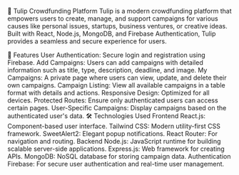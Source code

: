 🌷 Tulip Crowdfunding Platform
Tulip is a modern crowdfunding platform that empowers users to create, manage, and support campaigns for various causes like personal issues, startups, business ventures, or creative ideas. Built with React, Node.js, MongoDB, and Firebase Authentication, Tulip provides a seamless and secure experience for users.

🚀 Features
User Authentication: Secure login and registration using Firebase.
Add Campaigns: Users can add campaigns with detailed information such as title, type, description, deadline, and image.
My Campaigns: A private page where users can view, update, and delete their own campaigns.
Campaign Listing: View all available campaigns in a table format with details and actions.
Responsive Design: Optimized for all devices.
Protected Routes: Ensure only authenticated users can access certain pages.
User-Specific Campaigns: Display campaigns based on the authenticated user's data.
🛠️ Technologies Used
Frontend
React.js: Component-based user interface.
Tailwind CSS: Modern utility-first CSS framework.
SweetAlert2: Elegant popup notifications.
React Router: For navigation and routing.
Backend
Node.js: JavaScript runtime for building scalable server-side applications.
Express.js: Web framework for creating APIs.
MongoDB: NoSQL database for storing campaign data.
Authentication
Firebase: For secure user authentication and real-time user management.
